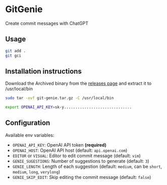 # GitGenie
Create commit messages with ChatGPT

## Usage
    
```bash
git add . 
git gci 
```

## Installation instructions

Download the Archived binary from the [releases page](https://github.com/mms-gianni/GitGenie/releases) and extract it to /usr/local/bin

```bash 
sudo tar -xvf git-genie.tar.gz -C /usr/local/bin

export OPENAI_API_KEY=sk-y..............................
```

## Configuration

Available env variables:

- `OPENAI_API_KEY`: OpenAI API token **(required)**
- `OPENAI_HOST`: OpenAI API host (default: `api.openai.com`)
- `EDITOR` or `VISUAL`: Editor to edit commit message (default: `vim`)
- `GENIE_SUGESTIONS`: Number of suggestions to generate (default: `3`)
- `GENIE_LENGTH`: Length of each suggestion (default: `medium`, can be `short`, `medium`, `long`, `verylong`)
- `GENIE_SKIP_EDIT`: Skip editing the commit message (default: `false`)